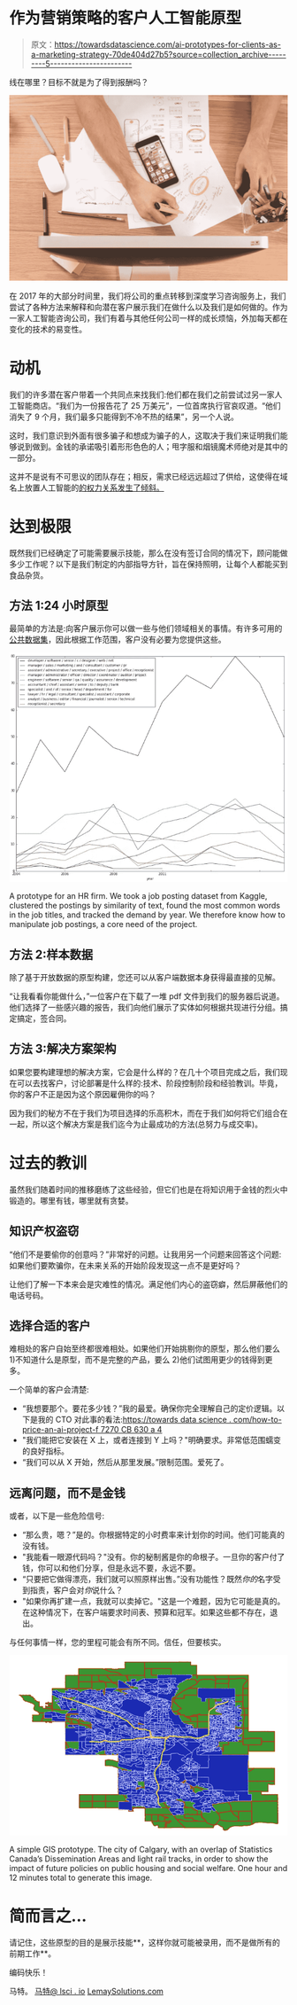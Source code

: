 # 作为营销策略的客户人工智能原型

> 原文：<https://towardsdatascience.com/ai-prototypes-for-clients-as-a-marketing-strategy-70de404d27b5?source=collection_archive---------5----------------------->

线在哪里？目标不就是为了得到报酬吗？

![](img/91cb4d4039cb38c1f188c53eac5f6758.png)

在 2017 年的大部分时间里，我们将公司的重点转移到深度学习咨询服务上，我们尝试了各种方法来解释和向潜在客户展示我们在做什么以及我们是如何做的。作为一家人工智能咨询公司，我们有着与其他任何公司一样的成长烦恼，外加每天都在变化的技术的易变性。

# 动机

我们的许多潜在客户带着一个共同点来找我们:他们都在我们之前尝试过另一家人工智能商店。“我们为一份报告花了 25 万美元”，一位首席执行官哀叹道。“他们消失了 9 个月，我们最多只能得到不冷不热的结果”，另一个人说。

这时，我们意识到外面有很多骗子和想成为骗子的人，这取决于我们来证明我们能够说到做到。金钱的承诺吸引着形形色色的人；甩字服和烟镜魔术师绝对是其中的一部分。

这并不是说有不可思议的团队存在；相反，需求已经远远超过了供给，这使得在域名上放置人工智能的[的权力关系发生了倾斜。](https://qz.com/786438/want-your-startup-to-be-funded-add-ai/)

# 达到极限

既然我们已经确定了可能需要展示技能，那么在没有签订合同的情况下，顾问能做多少工作呢？以下是我们制定的内部指导方针，旨在保持照明，让每个人都能买到食品杂货。

## 方法 1:24 小时原型

最简单的方法是:向客户展示你可以做一些与他们领域相关的事情。有许多可用的[公共数据集](http://kaggle.com)，因此根据工作范围，客户没有必要为您提供这些。

![](img/f6a31b27ced94d6ceb0fefc61d6ab4a2.png)

A prototype for an HR firm. We took a job posting dataset from Kaggle, clustered the postings by similarity of text, found the most common words in the job titles, and tracked the demand by year. We therefore know how to manipulate job postings, a core need of the project.

## 方法 2:样本数据

除了基于开放数据的原型构建，您还可以从客户端数据本身获得最直接的见解。

“让我看看你能做什么，”一位客户在下载了一堆 pdf 文件到我们的服务器后说道。他们选择了一些感兴趣的报告，我们向他们展示了实体如何根据共现进行分组。搞定搞定，签合同。

## 方法 3:解决方案架构

如果您要构建理想的解决方案，它会是什么样的？在几十个项目完成之后，我们现在可以去找客户，讨论部署是什么样的:技术、阶段控制阶段和经验教训。毕竟，你的客户不正是因为这个原因雇佣你的吗？

因为我们的秘方不在于我们为项目选择的乐高积木，而在于我们如何将它们组合在一起，所以这个解决方案是我们迄今为止最成功的方法(总努力与成交率)。

# 过去的教训

虽然我们随着时间的推移磨练了这些经验，但它们也是在将知识用于金钱的烈火中锻造的。哪里有钱，哪里就有贪婪。

## 知识产权盗窃

“他们不是要偷你的创意吗？”非常好的问题。让我用另一个问题来回答这个问题:如果他们要欺骗你，在未来关系的开始阶段发现这一点不是更好吗？

让他们了解一下本来会是灾难性的情况。满足他们内心的盗窃癖，然后屏蔽他们的电话号码。

## 选择合适的客户

难相处的客户自始至终都很难相处。如果他们开始挑剔你的原型，那么他们要么 1)不知道什么是原型，而不是完整的产品，要么 2)他们试图用更少的钱得到更多。

一个简单的客户会清楚:

*   “我想要那个。要花多少钱？”我的最爱。确保你完全理解自己的定价逻辑。以下是我的 CTO 对此事的看法:[https://towards data science . com/how-to-price-an-ai-project-f 7270 CB 630 a 4](/how-to-price-an-ai-project-f7270cb630a4)
*   "我们能把它安装在 X 上，或者连接到 Y 上吗？"明确要求。非常低范围蠕变的良好指标。
*   “我们可以从 X 开始，然后从那里发展。”限制范围。爱死了。

## 远离问题，而不是金钱

或者，以下是一些危险信号:

*   “那么贵，嗯？”是的。你根据特定的小时费率来计划你的时间。他们可能真的没有钱。
*   "我能看一眼源代码吗？"没有。你的秘制酱是你的命根子。一旦你的客户付了钱，你可以和他们分享，但是永远不要，永远不要。
*   “只要把它做得漂亮，我们就可以照原样出售。”没有功能性？既然*你的*名字受到指责，客户会对*你*说什么？
*   "如果你再扩建一点，我就可以卖掉它。"这是一个难题，因为它可能是真的。在这种情况下，在客户端要求时间表、预算和冠军。如果这些都不存在，退出。

与任何事情一样，您的里程可能会有所不同。信任，但要核实。

![](img/0d6ca164ab7e0abdd73571479708d2c5.png)

A simple GIS prototype. The city of Calgary, with an overlap of Statistics Canada’s Dissemination Areas and light rail tracks, in order to show the impact of future policies on public housing and social welfare. One hour and 12 minutes total to generate this image.

# 简而言之…

请记住，这些原型的目的是展示技能**，这样你就可能被录用，而不是做所有的前期工作**。

编码快乐！

马特。
[马特@ lsci . io](mailto:matt@lsci.io)
[LemaySolutions.com](http://lsci.io)